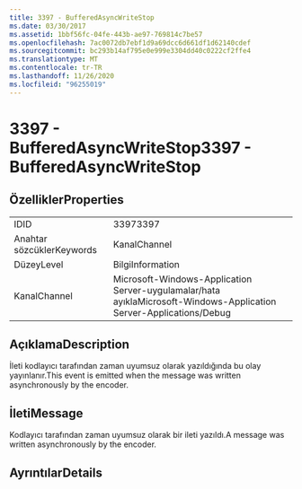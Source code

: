 ```yaml
---
title: 3397 - BufferedAsyncWriteStop
ms.date: 03/30/2017
ms.assetid: 1bbf56fc-04fe-443b-ae97-769814c7be57
ms.openlocfilehash: 7ac0072db7ebf1d9a69dcc6d661df1d62140cdef
ms.sourcegitcommit: bc293b14af795e0e999e3304dd40c0222cf2ffe4
ms.translationtype: MT
ms.contentlocale: tr-TR
ms.lasthandoff: 11/26/2020
ms.locfileid: "96255019"
---
```

# <a name="3397---bufferedasyncwritestop"></a><span data-ttu-id="62c42-102">3397 - BufferedAsyncWriteStop</span><span class="sxs-lookup"><span data-stu-id="62c42-102">3397 - BufferedAsyncWriteStop</span></span>

## <a name="properties"></a><span data-ttu-id="62c42-103">Özellikler</span><span class="sxs-lookup"><span data-stu-id="62c42-103">Properties</span></span>  
  
|||  
|-|-|  
|<span data-ttu-id="62c42-104">ID</span><span class="sxs-lookup"><span data-stu-id="62c42-104">ID</span></span>|<span data-ttu-id="62c42-105">3397</span><span class="sxs-lookup"><span data-stu-id="62c42-105">3397</span></span>|  
|<span data-ttu-id="62c42-106">Anahtar sözcükler</span><span class="sxs-lookup"><span data-stu-id="62c42-106">Keywords</span></span>|<span data-ttu-id="62c42-107">Kanal</span><span class="sxs-lookup"><span data-stu-id="62c42-107">Channel</span></span>|  
|<span data-ttu-id="62c42-108">Düzey</span><span class="sxs-lookup"><span data-stu-id="62c42-108">Level</span></span>|<span data-ttu-id="62c42-109">Bilgi</span><span class="sxs-lookup"><span data-stu-id="62c42-109">Information</span></span>|  
|<span data-ttu-id="62c42-110">Kanal</span><span class="sxs-lookup"><span data-stu-id="62c42-110">Channel</span></span>|<span data-ttu-id="62c42-111">Microsoft-Windows-Application Server-uygulamalar/hata ayıkla</span><span class="sxs-lookup"><span data-stu-id="62c42-111">Microsoft-Windows-Application Server-Applications/Debug</span></span>|  
  
## <a name="description"></a><span data-ttu-id="62c42-112">Açıklama</span><span class="sxs-lookup"><span data-stu-id="62c42-112">Description</span></span>  

 <span data-ttu-id="62c42-113">İleti kodlayıcı tarafından zaman uyumsuz olarak yazıldığında bu olay yayınlanır.</span><span class="sxs-lookup"><span data-stu-id="62c42-113">This event is emitted when the message was written asynchronously by the encoder.</span></span>  
  
## <a name="message"></a><span data-ttu-id="62c42-114">İleti</span><span class="sxs-lookup"><span data-stu-id="62c42-114">Message</span></span>  

 <span data-ttu-id="62c42-115">Kodlayıcı tarafından zaman uyumsuz olarak bir ileti yazıldı.</span><span class="sxs-lookup"><span data-stu-id="62c42-115">A message was written asynchronously by the encoder.</span></span>  
  
## <a name="details"></a><span data-ttu-id="62c42-116">Ayrıntılar</span><span class="sxs-lookup"><span data-stu-id="62c42-116">Details</span></span>
